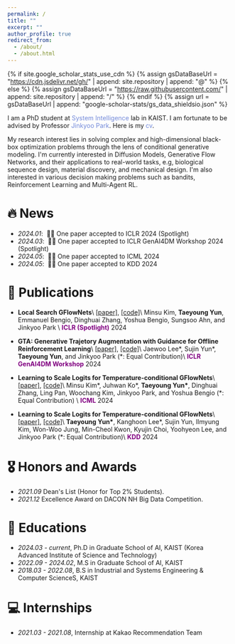 ```yaml
---
permalink: /
title: ""
excerpt: ""
author_profile: true
redirect_from: 
  - /about/
  - /about.html
---
```


{% if site.google_scholar_stats_use_cdn %}
{% assign gsDataBaseUrl = "https://cdn.jsdelivr.net/gh/" | append: site.repository | append: "@" %}
{% else %}
{% assign gsDataBaseUrl = "https://raw.githubusercontent.com/" | append: site.repository | append: "/" %}
{% endif %}
{% assign url = gsDataBaseUrl | append: "google-scholar-stats/gs_data_shieldsio.json" %}

<span class='anchor' id='about-me'></span>

I am a PhD student at <a href="http://silab.kaist.ac.kr/" style="color: #7289da; text-decoration: none;">System Intelligence</a> lab in KAIST. I am fortunate to be advised by Professor <a href="https://scholar.google.com/citations?user=sH2a0nkAAAAJ&hl=en" style="color: #7289da; text-decoration: none;">Jinkyoo Park</a>. Here is my <a href="https://dbsxodud-11.github.io/assets/cv.pdf" class="link-in-list" style="color: #7289da; text-decoration: none;"> cv</a>.

My research interest lies in solving complex and high-dimensional black-box optimization problems through the lens of conditional generative modeling. I'm currently interested in Diffusion Models, Generative Flow Networks, and their applications to real-world tasks, e.g, biological sequence design, material discovery, and mechanical design. I'm also interested in various decision making problems such as bandits, Reinforcement Learning and Multi-Agent RL.


# 🔥 News
- *2024.01*: &nbsp;🎉🎉 One paper accepted to ICLR 2024 (Spotlight)
- *2024.03*: &nbsp;🎉🎉 One paper accepted to ICLR GenAI4DM Workshop 2024 (Spotlight)
- *2024.05*: &nbsp;🎉🎉 One paper accepted to ICML 2024
- *2024.05*: &nbsp;🎉🎉 One paper accepted to KDD 2024
<!-- - *2022.02*: &nbsp;🎉🎉 Lorem ipsum dolor sit amet, consectetur adipiscing elit. Vivamus ornare aliquet ipsum, ac tempus justo dapibus sit amet.  -->

# 📝 Publications 

- **Local Search GFlowNets**\\
[[paper]](https://arxiv.org/abs/2310.02710),  [[code]](https://github.com/dbsxodud-11/ls_gfn)\\
Minsu Kim, **Taeyoung Yun**, Emmanuel Bengio, Dinghuai Zhang, Yoshua Bengio, Sungsoo Ahn, and Jinkyoo Park \\
<span style="color:purple">**ICLR (Spotlight)**</span> 2024

- **GTA: Generative Trajetory Augmentation with Guidance for Offline Reinforcement Learning**\\
[[paper]](), [[code]](https://github.com/Jaewoopudding/GTA)\\
Jaewoo Lee\*, Sujin Yun\*, **Taeyoung Yun**, and Jinkyoo Park (\*: Equal Contribution)\\
<span style="color:purple">**ICLR GenAI4DM Workshop**</span> 2024

- **Learning to Scale Logits for Temperature-conditional GFlowNets**\\
[[paper]](https://arxiv.org/abs/2310.02823),  [[code]](https://github.com/dbsxodud-11/logit-gfn)\\
Minsu Kim\*, Juhwan Ko\*, **Taeyoung Yun\***, Dinghuai Zhang, Ling Pan, Woochang Kim, Jinkyoo Park, and Yoshua Bengio (\*: Equal Contribution) \\
<span style="color:purple">**ICML**</span> 2024

- **Learning to Scale Logits for Temperature-conditional GFlowNets**\\
[[paper]](),  [[code]](https://github.com/dbsxodud-11/offline_meta_bbo)\\
**Taeyoung Yun\***,  Kanghoon Lee\*, Sujin Yun, Ilmyung Kim, Won-Woo Jung, Min-Cheol Kwon, Kyujin Choi, Yoohyeon Lee, and Jinkyoo Park (\*: Equal Contribution)\\
<span style="color:purple">**KDD**</span> 2024

# 🎖 Honors and Awards
- *2021.09* Dean's List (Honor for Top 2% Students). 
- *2021.12* Excellence Award on DACON NH Big Data Competition. 

# 📖 Educations
- *2024.03 - current*, Ph.D in Graduate School of AI, KAIST (Korea Advanced Institute of Science and Technology)
- *2022.09 - 2024.02*, M.S in Graduate School of AI, KAIST
- *2018.03 - 2022.08*, B.S in Industrial and Systems Engineering & Computer ScienceS, KAIST

<!-- # 💬 Invited Talks
- *2021.06*, Lorem ipsum dolor sit amet, consectetur adipiscing elit. Vivamus ornare aliquet ipsum, ac tempus justo dapibus sit amet. 
- *2021.03*, Lorem ipsum dolor sit amet, consectetur adipiscing elit. Vivamus ornare aliquet ipsum, ac tempus justo dapibus sit amet.  \| [\[video\]](https://github.com/) -->

# 💻 Internships
<!-- - *2019.05 - 2020.02*, [Lorem](https://github.com/), China. -->
- *2021.03 - 2021.08*, Internship at Kakao Recommendation Team
